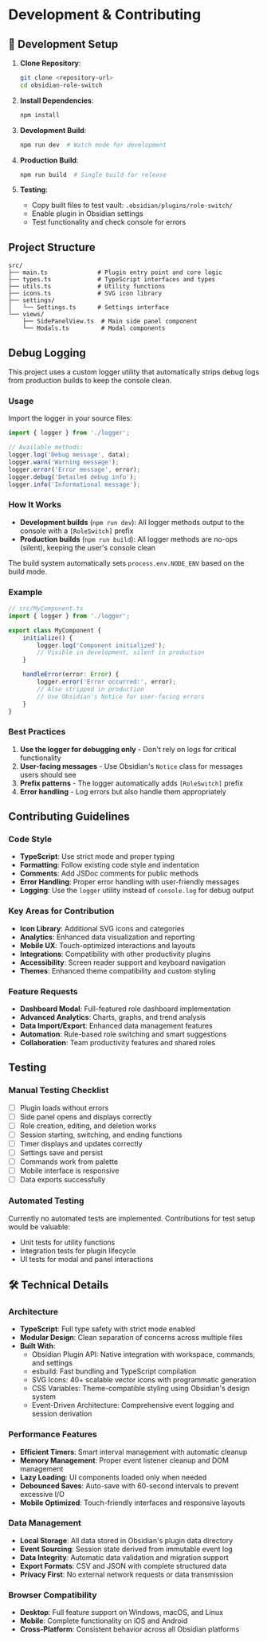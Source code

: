 # Development & Contributing

## 🤝 Development Setup

1. **Clone Repository**:
   ```bash
   git clone <repository-url>
   cd obsidian-role-switch
   ```

2. **Install Dependencies**:
   ```bash
   npm install
   ```

3. **Development Build**:
   ```bash
   npm run dev  # Watch mode for development
   ```

4. **Production Build**:
   ```bash
   npm run build  # Single build for release
   ```

5. **Testing**:
   - Copy built files to test vault: `.obsidian/plugins/role-switch/`
   - Enable plugin in Obsidian settings
   - Test functionality and check console for errors

## Project Structure
```
src/
├── main.ts              # Plugin entry point and core logic
├── types.ts             # TypeScript interfaces and types
├── utils.ts             # Utility functions
├── icons.ts             # SVG icon library
├── settings/
│   └── Settings.ts      # Settings interface
└── views/
    ├── SidePanelView.ts  # Main side panel component
    └── Modals.ts         # Modal components
```

## Debug Logging

This project uses a custom logger utility that automatically strips debug logs from production builds to keep the console clean.

### Usage

Import the logger in your source files:

```typescript
import { logger } from './logger';

// Available methods:
logger.log('Debug message', data);
logger.warn('Warning message');
logger.error('Error message', error);
logger.debug('Detailed debug info');
logger.info('Informational message');
```

### How It Works

- **Development builds** (`npm run dev`): All logger methods output to the console with a `[RoleSwitch]` prefix
- **Production builds** (`npm run build`): All logger methods are no-ops (silent), keeping the user's console clean

The build system automatically sets `process.env.NODE_ENV` based on the build mode.

### Example

```typescript
// src/MyComponent.ts
import { logger } from './logger';

export class MyComponent {
    initialize() {
        logger.log('Component initialized');
        // Visible in development, silent in production
    }

    handleError(error: Error) {
        logger.error('Error occurred:', error);
        // Also stripped in production
        // Use Obsidian's Notice for user-facing errors
    }
}
```

### Best Practices

1. **Use the logger for debugging only** - Don't rely on logs for critical functionality
2. **User-facing messages** - Use Obsidian's `Notice` class for messages users should see
3. **Prefix patterns** - The logger automatically adds `[RoleSwitch]` prefix
4. **Error handling** - Log errors but also handle them appropriately

## Contributing Guidelines

### Code Style
- **TypeScript**: Use strict mode and proper typing
- **Formatting**: Follow existing code style and indentation
- **Comments**: Add JSDoc comments for public methods
- **Error Handling**: Proper error handling with user-friendly messages
- **Logging**: Use the `logger` utility instead of `console.log` for debug output

### Key Areas for Contribution
- **Icon Library**: Additional SVG icons and categories
- **Analytics**: Enhanced data visualization and reporting
- **Mobile UX**: Touch-optimized interactions and layouts
- **Integrations**: Compatibility with other productivity plugins
- **Accessibility**: Screen reader support and keyboard navigation
- **Themes**: Enhanced theme compatibility and custom styling

### Feature Requests
- **Dashboard Modal**: Full-featured role dashboard implementation
- **Advanced Analytics**: Charts, graphs, and trend analysis
- **Data Import/Export**: Enhanced data management features
- **Automation**: Rule-based role switching and smart suggestions
- **Collaboration**: Team productivity features and shared roles

## Testing

### Manual Testing Checklist
- [ ] Plugin loads without errors
- [ ] Side panel opens and displays correctly
- [ ] Role creation, editing, and deletion works
- [ ] Session starting, switching, and ending functions
- [ ] Timer displays and updates correctly
- [ ] Settings save and persist
- [ ] Commands work from palette
- [ ] Mobile interface is responsive
- [ ] Data exports successfully

### Automated Testing
Currently no automated tests are implemented. Contributions for test setup would be valuable:
- Unit tests for utility functions
- Integration tests for plugin lifecycle
- UI tests for modal and panel interactions

## 🛠️ Technical Details

### Architecture
- **TypeScript**: Full type safety with strict mode enabled
- **Modular Design**: Clean separation of concerns across multiple files
- **Built With**:
  - Obsidian Plugin API: Native integration with workspace, commands, and settings
  - esbuild: Fast bundling and TypeScript compilation
  - SVG Icons: 40+ scalable vector icons with programmatic generation
  - CSS Variables: Theme-compatible styling using Obsidian's design system
  - Event-Driven Architecture: Comprehensive event logging and session derivation

### Performance Features
- **Efficient Timers**: Smart interval management with automatic cleanup
- **Memory Management**: Proper event listener cleanup and DOM management
- **Lazy Loading**: UI components loaded only when needed
- **Debounced Saves**: Auto-save with 60-second intervals to prevent excessive I/O
- **Mobile Optimized**: Touch-friendly interfaces and responsive layouts

### Data Management
- **Local Storage**: All data stored in Obsidian's plugin data directory
- **Event Sourcing**: Session state derived from immutable event log
- **Data Integrity**: Automatic data validation and migration support
- **Export Formats**: CSV and JSON with complete structured data
- **Privacy First**: No external network requests or data transmission

### Browser Compatibility
- **Desktop**: Full feature support on Windows, macOS, and Linux
- **Mobile**: Complete functionality on iOS and Android
- **Cross-Platform**: Consistent behavior across all Obsidian platforms